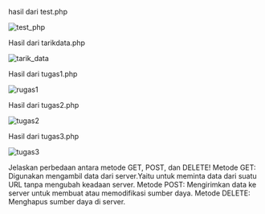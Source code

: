 hasil dari test.php

![test_php](https://github.com/user-attachments/assets/5634bfcf-e65e-49ab-8908-f44b297843e4)


Hasil dari tarikdata.php

![tarik_data](https://github.com/user-attachments/assets/318390f3-f500-4a2b-93f4-f45da64bf293)

Hasil dari tugas1.php

![rugas1](https://github.com/user-attachments/assets/368a200e-2f4e-4a1f-b0dc-40136458a2c5)

Hasil dari tugas2.php

![tugas2](https://github.com/user-attachments/assets/16f0ba26-7a27-44a5-834b-d19878c6d18b)

Hasil dari tugas3.php

![tugas3](https://github.com/user-attachments/assets/7b9c3109-f181-436d-afcb-fde8e5620f2c)

Jelaskan perbedaan antara metode GET, POST, dan DELETE!
Metode GET: Digunakan mengambil data dari server.Yaitu untuk meminta data dari suatu URL tanpa mengubah keadaan server.
Metode POST: Mengirimkan data ke server untuk membuat atau memodifikasi sumber daya.
Metode DELETE: Menghapus sumber daya di server.
